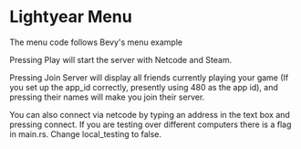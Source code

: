 # Lightyear Menu 

The menu code follows Bevy's menu example

Pressing Play will start the server with Netcode and Steam.

Pressing Join Server will display all friends currently playing your game (If you set up the app_id correctly, presently using 480 as the app id), and pressing their names will make you join their server.

You can also connect via netcode by typing an address in the text box and pressing connect. If you are testing over different computers there is a flag in main.rs. Change local_testing to false.
